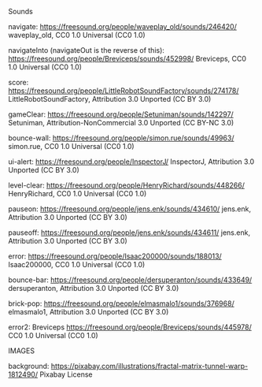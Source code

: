 Sounds


navigate:
https://freesound.org/people/waveplay_old/sounds/246420/
waveplay_old, CC0 1.0 Universal (CC0 1.0)

navigateInto (navigateOut is the reverse of this):
https://freesound.org/people/Breviceps/sounds/452998/
Breviceps, CC0 1.0 Universal (CC0 1.0)

score:
https://freesound.org/people/LittleRobotSoundFactory/sounds/274178/
LittleRobotSoundFactory, Attribution 3.0 Unported (CC BY 3.0)

gameClear:
https://freesound.org/people/Setuniman/sounds/142297/
Setuniman, Attribution-NonCommercial 3.0 Unported (CC BY-NC 3.0)

bounce-wall:
https://freesound.org/people/simon.rue/sounds/49963/
simon.rue, CC0 1.0 Universal (CC0 1.0)

ui-alert:
https://freesound.org/people/InspectorJ/
InspectorJ, Attribution 3.0 Unported (CC BY 3.0)

level-clear:
https://freesound.org/people/HenryRichard/sounds/448266/
HenryRichard, CC0 1.0 Universal (CC0 1.0)

pauseon:
https://freesound.org/people/jens.enk/sounds/434610/
jens.enk, Attribution 3.0 Unported (CC BY 3.0)

pauseoff:
https://freesound.org/people/jens.enk/sounds/434611/
jens.enk, Attribution 3.0 Unported (CC BY 3.0)

error:
https://freesound.org/people/Isaac200000/sounds/188013/
Isaac200000, CC0 1.0 Universal (CC0 1.0)

bounce-bar: 
https://freesound.org/people/dersuperanton/sounds/433649/
dersuperanton, Attribution 3.0 Unported (CC BY 3.0)

brick-pop: 
https://freesound.org/people/elmasmalo1/sounds/376968/
elmasmalo1, Attribution 3.0 Unported (CC BY 3.0)

error2:
Breviceps
https://freesound.org/people/Breviceps/sounds/445978/
CC0 1.0 Universal (CC0 1.0)

IMAGES

background:
https://pixabay.com/illustrations/fractal-matrix-tunnel-warp-1812490/
Pixabay License

